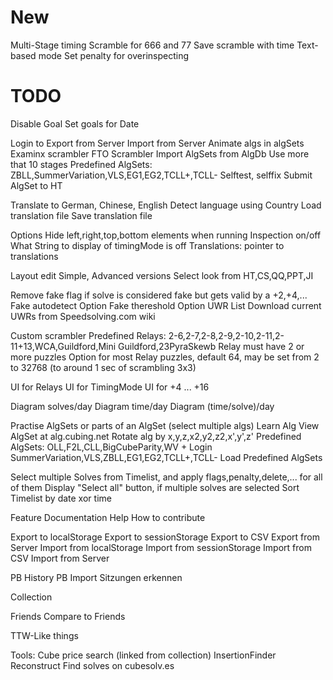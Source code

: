 New
===

Multi-Stage timing
Scramble for 666 and 77
Save scramble with time
Text-based mode
Set penalty for overinspecting

TODO
====

Disable Goal
Set goals for Date

Login
to
Export from Server
Import from Server
Animate algs in algSets
Examinx scrambler
FTO Scrambler
Import AlgSets from AlgDb
Use more that 10 stages
Predefined AlgSets: ZBLL,SummerVariation,VLS,EG1,EG2,TCLL+,TCLL-
Selftest, selffix
Submit AlgSet to HT

Translate to German, Chinese, English
Detect language using Country
Load translation file
Save translation file

Options
Hide left,right,top,bottom elements when running
Inspection on/off
What String to display of timingMode is off
Translations: pointer to translations

Layout edit
Simple, Advanced versions
Select look from HT,CS,QQ,PPT,JI

Remove fake flag if solve is considered fake but gets valid by a +2,+4,...
Fake autodetect Option
Fake thereshold Option
UWR List
Download current UWRs from Speedsolving.com wiki

Custom scrambler
Predefined Relays: 2-6,2-7,2-8,2-9,2-10,2-11,2-11+13,WCA,Guildford,Mini Guildford,23PyraSkewb
Relay must have 2 or more puzzles
Option for most Relay puzzles, default 64, may be set from 2 to 32768 (to around 1 sec of scrambling 3x3)

UI for Relays
UI for TimingMode
UI for +4 ... +16

Diagram solves/day
Diagram time/day
Diagram (time/solve)/day

Practise AlgSets or parts of an AlgSet (select multiple algs)
Learn Alg
View AlgSet at alg.cubing.net
Rotate alg by x,y,z,x2,y2,z2,x',y',z'
Predefined AlgSets: OLL,F2L,CLL,BigCubeParity,WV + Login SummerVariation,VLS,ZBLL,EG1,EG2,TCLL+,TCLL-
Load Predefined AlgSets

Select multiple Solves from Timelist, and apply flags,penalty,delete,... for all of them
Display "Select all" button, if multiple solves are selected
Sort Timelist by date xor time

Feature Documentation
Help
How to contribute

Export to localStorage
Export to sessionStorage
Export to CSV
Export from Server
Import from localStorage
Import from sessionStorage
Import from CSV
Import from Server

PB History
PB Import
Sitzungen erkennen

Collection

Friends
Compare to Friends

TTW-Like things

Tools:
Cube price search (linked from collection)
InsertionFinder
Reconstruct
Find solves on cubesolv.es
